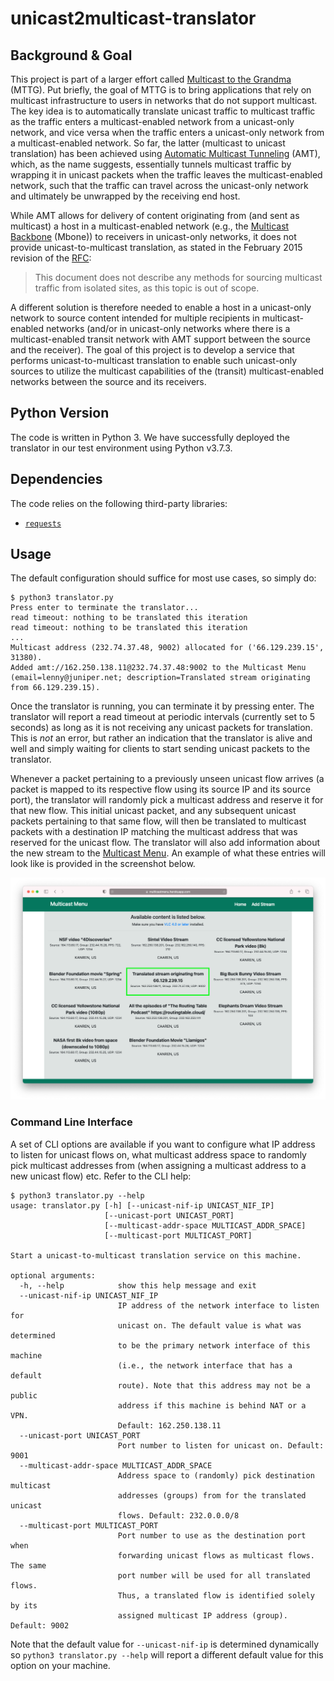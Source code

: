 # unicast2multicast-translator

## Background & Goal
This project is part of a larger effort called 
[Multicast to the Grandma](https://datatracker.ietf.org/meeting/104/materials/slides-104-mboned-mttg-01) (MTTG).
Put briefly, the goal of MTTG is to bring applications that rely on multicast infrastructure to users in networks that 
do not support multicast.
The key idea is to automatically translate unicast traffic to multicast traffic as the traffic enters a 
multicast-enabled network from a unicast-only network, and vice versa when the traffic enters a unicast-only network 
from a multicast-enabled network.
So far, the latter (multicast to unicast translation) has been achieved using 
[Automatic Multicast Tunneling](https://datatracker.ietf.org/doc/html/rfc7450) (AMT), which, as the name suggests, 
essentially tunnels multicast traffic by wrapping it in unicast packets when the traffic leaves the multicast-enabled 
network, such that the traffic can travel across the unicast-only network and ultimately be unwrapped by the receiving 
end host.

While AMT allows for delivery of content originating from (and sent as multicast) a host in a multicast-enabled network
(e.g., the [Multicast Backbone](https://en.wikipedia.org/wiki/Mbone) (Mbone)) to receivers in unicast-only networks, it
does not provide unicast-to-multicast translation, as stated in the February 2015 revision of the
[RFC](https://datatracker.ietf.org/doc/html/rfc7450#section-2):

> This document does not describe any methods for sourcing multicast traffic from isolated sites, as this topic is out 
> of scope.

A different solution is therefore needed to enable a host in a unicast-only network to source content intended for 
multiple recipients in multicast-enabled networks (and/or in unicast-only networks where there is a multicast-enabled 
transit network with AMT support between the source and the receiver).
The goal of this project is to develop a service that performs unicast-to-multicast translation to enable such 
unicast-only sources to utilize the multicast capabilities of the (transit) multicast-enabled networks between the 
source and its receivers.

## Python Version
The code is written in Python 3. We have successfully deployed the translator in our test environment using Python 
v3.7.3.

## Dependencies
The code relies on the following third-party libraries:
- [`requests`](https://github.com/psf/requests)

## Usage
The default configuration should suffice for most use cases, so simply do:
```
$ python3 translator.py
Press enter to terminate the translator...
read timeout: nothing to be translated this iteration
read timeout: nothing to be translated this iteration
...
Multicast address (232.74.37.48, 9002) allocated for ('66.129.239.15', 31380).
Added amt://162.250.138.11@232.74.37.48:9002 to the Multicast Menu (email=lenny@juniper.net; description=Translated stream originating from 66.129.239.15).
```
Once the translator is running, you can terminate it by pressing enter. The translator will report a read timeout at
periodic intervals (currently set to 5 seconds) as long as it is not receiving any unicast packets for translation.
This is *not* an error, but rather an indication that the translator is alive and well and simply waiting for clients
to start sending unicast packets to the translator.

Whenever a packet pertaining to a previously unseen unicast flow arrives (a packet is mapped to its respective flow 
using its source IP and its source port), the translator will randomly pick a multicast address and reserve it for that
new flow.
This initial unicast packet, and any subsequent unicast packets pertaining to that same flow, will then be translated to
multicast packets with a destination IP matching the multicast address that was reserved for the unicast flow.
The translator will also add information about the new stream to the
[Multicast Menu](https://multicastmenu.herokuapp.com).
An example of what these entries will look like is provided in the screenshot below.

![Listing of a translated stream on the Multicast Menu](doc/img/multicast_menu.png)

### Command Line Interface
A set of CLI options are available if you want to configure what IP address to listen for unicast flows on, what 
multicast address space to randomly pick multicast addresses from (when assigning a multicast address to a new unicast
flow) etc. 
Refer to the CLI help:
```
$ python3 translator.py --help
usage: translator.py [-h] [--unicast-nif-ip UNICAST_NIF_IP]
                     [--unicast-port UNICAST_PORT]
                     [--multicast-addr-space MULTICAST_ADDR_SPACE]
                     [--multicast-port MULTICAST_PORT]

Start a unicast-to-multicast translation service on this machine.

optional arguments:
  -h, --help            show this help message and exit
  --unicast-nif-ip UNICAST_NIF_IP
                        IP address of the network interface to listen for
                        unicast on. The default value is what was determined
                        to be the primary network interface of this machine
                        (i.e., the network interface that has a default
                        route). Note that this address may not be a public
                        address if this machine is behind NAT or a VPN.
                        Default: 162.250.138.11
  --unicast-port UNICAST_PORT
                        Port number to listen for unicast on. Default: 9001
  --multicast-addr-space MULTICAST_ADDR_SPACE
                        Address space to (randomly) pick destination multicast
                        addresses (groups) from for the translated unicast
                        flows. Default: 232.0.0.0/8
  --multicast-port MULTICAST_PORT
                        Port number to use as the destination port when
                        forwarding unicast flows as multicast flows. The same
                        port number will be used for all translated flows.
                        Thus, a translated flow is identified solely by its
                        assigned multicast IP address (group). Default: 9002
```
Note that the default value for `--unicast-nif-ip` is determined dynamically so `python3 translator.py --help` will 
report a different default value for this option on your machine.
